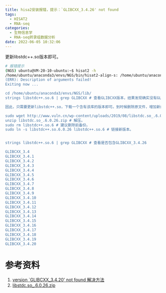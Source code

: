 ```yaml
---
title: hisa2安装报错，提示：`GLIBCXX_3.4.26' not found
tags:
  - HISAT2
  - RNA-seq
categories:
  - 生物信息学
  - RNA-seq转录组数据分析
date: 2022-06-05 10:32:06
---
```


更新libstdc++.so版本即可。

<!-- more -->

```bash
# 报错提示
(NGS) ubuntu@VM-20-10-ubuntu:~$ hisat2 -h
/home/ubuntu/anaconda3/envs/NGS/bin/hisat2-align-s: /home/ubuntu/anaconda3/envs/NGS/bin/../lib/libstdc++.so.6: version `GLIBCXX_3.4.26' not found (required by /home/ubuntu/anaconda3/envs/NGS/bin/hisat2-align-s)
(ERR): Description of arguments failed!
Exiting now ...

cd /home/ubuntu/anaconda3/envs/NGS/lib/
strings libstdc++.so.6 | grep GLIBCXX # 查看GLIBCXX版本，结果发现确实没有GLIBCXX_3.4.26

因此，只需要更新libstdc++.so，下载一个含有该库的版本即可。到时候删除原文件，增加新的软链接即可。

sudo wget http://www.vuln.cn/wp-content/uploads/2019/08/libstdc.so_.6.0.26.zip
unzip libstdc.so_.6.0.26.zip # 解压。
sudo rm libstdc++.so.6 # 建议删除前备份。
sudo ln -s libstdc++.so.6.0.26 libstdc++.so.6 # 链接新版本。


strings libstdc++.so.6 | grep GLIBCXX # 查看是否包含GLIBCXX_3.4.26

GLIBCXX_3.4
GLIBCXX_3.4.1
GLIBCXX_3.4.2
GLIBCXX_3.4.3
GLIBCXX_3.4.4
GLIBCXX_3.4.5
GLIBCXX_3.4.6
GLIBCXX_3.4.7
GLIBCXX_3.4.8
GLIBCXX_3.4.9
GLIBCXX_3.4.10
GLIBCXX_3.4.11
GLIBCXX_3.4.12
GLIBCXX_3.4.13
GLIBCXX_3.4.14
GLIBCXX_3.4.15
GLIBCXX_3.4.16
GLIBCXX_3.4.17
GLIBCXX_3.4.18
GLIBCXX_3.4.19
GLIBCXX_3.4.20


```

<a name="CA3dC"></a>

# 参考资料

1. [version `GLIBCXX_3.4.20' not found 解决方法](https://www.jianshu.com/p/050b2b777b9d)
1. [libstdc.so_.6.0.26.zip](https://www.yuque.com/attachments/yuque/0/2022/zip/641947/1654431867662-cf156f39-b614-4f60-bc92-1ad4098946f9.zip?_lake_card=%7B%22src%22%3A%22https%3A%2F%2Fwww.yuque.com%2Fattachments%2Fyuque%2F0%2F2022%2Fzip%2F641947%2F1654431867662-cf156f39-b614-4f60-bc92-1ad4098946f9.zip%22%2C%22name%22%3A%22libstdc.so_.6.0.26.zip%22%2C%22size%22%3A4165669%2C%22type%22%3A%22application%2Fx-zip-compressed%22%2C%22ext%22%3A%22zip%22%2C%22source%22%3A%22%22%2C%22status%22%3A%22done%22%2C%22download%22%3Atrue%2C%22taskId%22%3A%22u08f7d87f-c2e1-4074-ac01-892dace24a9%22%2C%22taskType%22%3A%22upload%22%2C%22__spacing%22%3A%22both%22%2C%22id%22%3A%22u0509d202%22%2C%22margin%22%3A%7B%22top%22%3Atrue%2C%22bottom%22%3Atrue%7D%2C%22card%22%3A%22file%22%7D)

